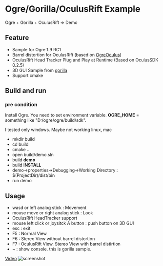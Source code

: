 # Ogre/Gorilla/OculusRift Example

Ogre + Gorilla + OculusRift => Demo

## Feature

* Sample for Ogre 1.9 RC1
* Barrel distortion for OculusRift (based on [OgreOculus][ogreoculus])
* OculusRift Head Tracker Plug and Play at Runtime (Based on OculusSDK 0.2.5)
* 3D GUI Sample from [gorilla][gorilla]
* Support cmake 

## Build and run

### pre condition
Install Ogre. You need to set environment variable. **OGRE_HOME** = something like "D:/ogre/ogre/build/sdk".

I tested only windows. Maybe not working linux, mac

* mkdir build
* cd build
* cmake ..
* open build/demo.sln
* build **demo**
* build **INSTALL**
* demo->properties->Debugging->Working Directory : $(ProjectDir)/dist/bin
* run demo

## Usage
* wasd or left analog stick : Movement
* mouse move or right analog stick : Look
* OculusRift HeadTracker support
* mouse left click or joysitck A button : push button on 3D GUI
* esc : exit
* F5 : Normal View
* F6 : Stereo View without barrel distortion
* F7 : OculusRift View. Stereo View with barrel distirtion
* ~ : show console. this is gorilla sample.

[Video](http://www.youtube.com/watch?v=-8AOYWkNz1Y)
![screenshot](https://raw.github.com/shipduck/ogre-gorilla-oculus-rift/master/document/screenshot-oculus.jpg)

[ogreoculus]: https://bitbucket.org/rajetic/ogreoculus
[gorilla]: https://github.com/betajaen/gorilla
